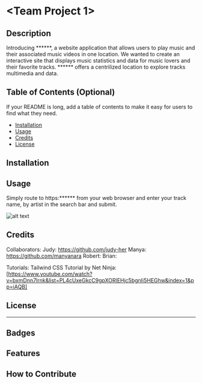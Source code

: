 # <Team Project 1>

## Description
<!-- 
Provide a short description explaining the what, why, and how of your project. Use the following questions as a guide: -->

Introducing ******, a website application that allows users to play music and their associated music videos in one location. We wanted to create an interactive site that displays music statistics and data for music lovers and their favorite tracks. ****** offers a centrilized location to explore tracks multimedia and data.

<!-- - What was your motivation?
- Why did you build this project? (Note: the answer is not "Because it was a homework assignment.")
- What problem does it solve?
- What did you learn? -->

## Table of Contents (Optional)

If your README is long, add a table of contents to make it easy for users to find what they need.

- [Installation](#installation)
- [Usage](#usage)
- [Credits](#credits)
- [License](#license)

## Installation
<!-- 
What are the steps required to install your project? Provide a step-by-step description of how to get the development environment running. -->

## Usage

Simply route to https:****** from your web browser and enter your track name, by artist in the search bar and submit. 

<!-- To add a screenshot, create an `assets/images` folder in your repository and upload your screenshot to it. Then, using the relative file path, add it to your README using the following syntax: -->

![alt text](assets/images/screenshot.png)

## Credits

Collaborators: 
Judy: https://github.com/judy-her
Manya: https://github.com/manyanara
Robert:
Brian:

<!-- If you used any third-party assets that require attribution, list the creators with links to their primary web presence in this section.

If you followed tutorials, include links to those here as well. -->

Tutorials:
Tailwind CSS Tutorial by Net Ninja: 
[https://www.youtube.com/watch?v=bxmDnn7lrnk&list=PL4cUxeGkcC9gpXORlEHjc5bgnIi5HEGhw&index=1&pp=iAQB]



## License

<!-- The last section of a high-quality README file is the license. This lets other developers know what they can and cannot do with your project. If you need help choosing a license, refer to [https://choosealicense.com/](https://choosealicense.com/). -->

---
<!-- 
🏆 The previous sections are the bare minimum, and your project will ultimately determine the content of this document. You might also want to consider adding the following sections. -->

## Badges
<!-- 
![badmath](https://img.shields.io/github/languages/top/nielsenjared/badmath)

Badges aren't necessary, but they demonstrate street cred. Badges let other developers know that you know what you're doing. Check out the badges hosted by [shields.io](https://shields.io/). You may not understand what they all represent now, but you will in time. -->

## Features

<!-- If your project has a lot of features, list them here. -->

## How to Contribute

<!-- If you created an application or package and would like other developers to contribute to it, you can include guidelines for how to do so. The [Contributor Covenant](https://www.contributor-covenant.org/) is an industry standard, but you can always write your own if you'd prefer. -->
